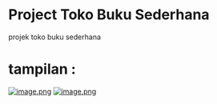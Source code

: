 # Project Toko Buku Sederhana
  projek toko buku sederhana
# tampilan :
[![image.png](https://i.postimg.cc/4ysDgBm9/image.png)](https://postimg.cc/dkNHRRRs)
[![image.png](https://i.postimg.cc/VvSScJFp/image.png)](https://postimg.cc/XBbNf7mk)
